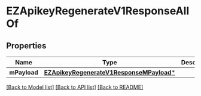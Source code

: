 # EZApikeyRegenerateV1ResponseAllOf

## Properties
Name | Type | Description | Notes
------------ | ------------- | ------------- | -------------
**mPayload** | [**EZApikeyRegenerateV1ResponseMPayload***](EZApikeyRegenerateV1ResponseMPayload.md) |  | 

[[Back to Model list]](../README.md#documentation-for-models) [[Back to API list]](../README.md#documentation-for-api-endpoints) [[Back to README]](../README.md)


